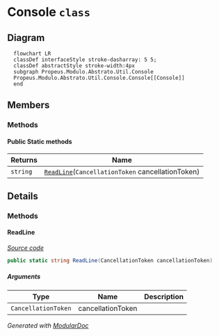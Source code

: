 # Console `class`

## Diagram
```mermaid
  flowchart LR
  classDef interfaceStyle stroke-dasharray: 5 5;
  classDef abstractStyle stroke-width:4px
  subgraph Propeus.Modulo.Abstrato.Util.Console
  Propeus.Modulo.Abstrato.Util.Console.Console[[Console]]
  end
```

## Members
### Methods
#### Public Static methods
| Returns | Name |
| --- | --- |
| `string` | [`ReadLine`](#readline)(`CancellationToken` cancellationToken) |

## Details
### Methods
#### ReadLine
[*Source code*](https://github.com///blob//src/Propeus.Modulo.Abstrato/Util/Console/Helper.cs#L16707566)
```csharp
public static string ReadLine(CancellationToken cancellationToken)
```
##### Arguments
| Type | Name | Description |
| --- | --- | --- |
| `CancellationToken` | cancellationToken |   |

*Generated with* [*ModularDoc*](https://github.com/hailstorm75/ModularDoc)
